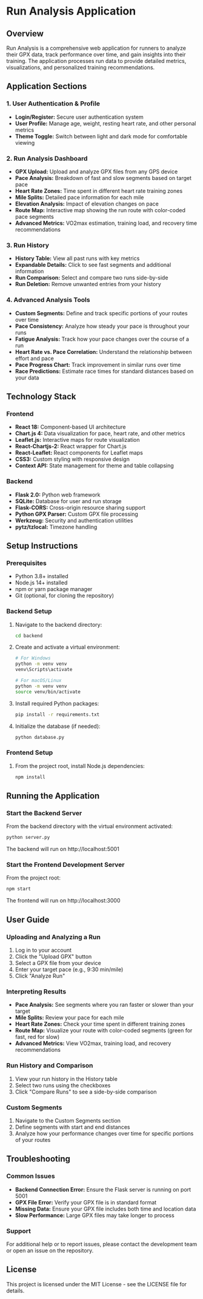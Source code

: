 # Run Analysis Application

## Overview

Run Analysis is a comprehensive web application for runners to analyze their GPX data, track performance over time, and gain insights into their training. The application processes run data to provide detailed metrics, visualizations, and personalized training recommendations.

## Application Sections

### 1. User Authentication & Profile
- **Login/Register:** Secure user authentication system
- **User Profile:** Manage age, weight, resting heart rate, and other personal metrics
- **Theme Toggle:** Switch between light and dark mode for comfortable viewing

### 2. Run Analysis Dashboard
- **GPX Upload:** Upload and analyze GPX files from any GPS device
- **Pace Analysis:** Breakdown of fast and slow segments based on target pace
- **Heart Rate Zones:** Time spent in different heart rate training zones
- **Mile Splits:** Detailed pace information for each mile
- **Elevation Analysis:** Impact of elevation changes on pace
- **Route Map:** Interactive map showing the run route with color-coded pace segments
- **Advanced Metrics:** VO2max estimation, training load, and recovery time recommendations

### 3. Run History
- **History Table:** View all past runs with key metrics
- **Expandable Details:** Click to see fast segments and additional information
- **Run Comparison:** Select and compare two runs side-by-side
- **Run Deletion:** Remove unwanted entries from your history

### 4. Advanced Analysis Tools
- **Custom Segments:** Define and track specific portions of your routes over time
- **Pace Consistency:** Analyze how steady your pace is throughout your runs
- **Fatigue Analysis:** Track how your pace changes over the course of a run
- **Heart Rate vs. Pace Correlation:** Understand the relationship between effort and pace
- **Pace Progress Chart:** Track improvement in similar runs over time
- **Race Predictions:** Estimate race times for standard distances based on your data

## Technology Stack

### Frontend
- **React 18:** Component-based UI architecture
- **Chart.js 4:** Data visualization for pace, heart rate, and other metrics
- **Leaflet.js:** Interactive maps for route visualization
- **React-Chartjs-2:** React wrapper for Chart.js
- **React-Leaflet:** React components for Leaflet maps
- **CSS3:** Custom styling with responsive design
- **Context API:** State management for theme and table collapsing

### Backend
- **Flask 2.0:** Python web framework
- **SQLite:** Database for user and run storage
- **Flask-CORS:** Cross-origin resource sharing support
- **Python GPX Parser:** Custom GPX file processing
- **Werkzeug:** Security and authentication utilities
- **pytz/tzlocal:** Timezone handling

## Setup Instructions

### Prerequisites
- Python 3.8+ installed
- Node.js 14+ installed
- npm or yarn package manager
- Git (optional, for cloning the repository)

### Backend Setup
1. Navigate to the backend directory:
   ```bash
   cd backend
   ```

2. Create and activate a virtual environment:
   ```bash
   # For Windows
   python -m venv venv
   venv\Scripts\activate

   # For macOS/Linux
   python -m venv venv
   source venv/bin/activate
   ```

3. Install required Python packages:
   ```bash
   pip install -r requirements.txt
   ```

4. Initialize the database (if needed):
   ```bash
   python database.py
   ```

### Frontend Setup
1. From the project root, install Node.js dependencies:
   ```bash
   npm install
   ```

## Running the Application

### Start the Backend Server
From the backend directory with the virtual environment activated:
```bash
python server.py
```
The backend will run on http://localhost:5001

### Start the Frontend Development Server
From the project root:
```bash
npm start
```
The frontend will run on http://localhost:3000

## User Guide

### Uploading and Analyzing a Run
1. Log in to your account
2. Click the "Upload GPX" button
3. Select a GPX file from your device
4. Enter your target pace (e.g., 9:30 min/mile)
5. Click "Analyze Run"

### Interpreting Results
- **Pace Analysis:** See segments where you ran faster or slower than your target
- **Mile Splits:** Review your pace for each mile
- **Heart Rate Zones:** Check your time spent in different training zones
- **Route Map:** Visualize your route with color-coded segments (green for fast, red for slow)
- **Advanced Metrics:** View VO2max, training load, and recovery recommendations

### Run History and Comparison
1. View your run history in the History table
2. Select two runs using the checkboxes
3. Click "Compare Runs" to see a side-by-side comparison

### Custom Segments
1. Navigate to the Custom Segments section
2. Define segments with start and end distances
3. Analyze how your performance changes over time for specific portions of your routes

## Troubleshooting

### Common Issues
- **Backend Connection Error:** Ensure the Flask server is running on port 5001
- **GPX File Error:** Verify your GPX file is in standard format
- **Missing Data:** Ensure your GPX file includes both time and location data
- **Slow Performance:** Large GPX files may take longer to process

### Support
For additional help or to report issues, please contact the development team or open an issue on the repository.

## License
This project is licensed under the MIT License - see the LICENSE file for details.